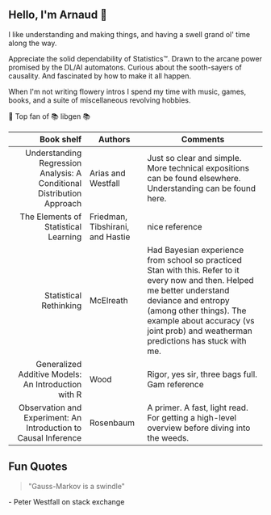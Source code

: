 ## Hello, I'm Arnaud :wave:

I like understanding and making things, and having a swell grand ol' time along the way.

Appreciate the solid dependability of Statistics™️. 
Drawn to the arcane power promised by the DL/AI automatons. 
Curious about the sooth-sayers of causality. 
And fascinated by how to make it all happen.

When I'm not writing flowery intros I spend my time with music, games, books, and a suite of miscellaneous revolving hobbies.

🥇 Top fan of 📚 libgen 📚

| Book shelf | Authors | Comments   |
|---------:|-----| --------|
| Understanding Regression Analysis: A Conditional Distribution Approach| Arias and Westfall| Just so clear and simple. More technical expositions can be found elsewhere. Understanding can be found here.|
|The Elements of Statistical Learning |Friedman, Tibshirani, and Hastie| nice reference|
|Statistical Rethinking | McElreath | Had Bayesian experience from school so practiced Stan with this. Refer to it every now and then. Helped me better understand deviance and entropy (among other things). The example about accuracy (vs joint prob) and weatherman predictions has stuck with me.|
|Generalized Additive Models: An Introduction with R| Wood | Rigor, yes sir, three bags full. Gam reference|
|Observation and Experiment: An Introduction to Causal Inference| Rosenbaum | A primer. A fast, light read. For getting a high-level overview before diving into the weeds.|

Fun Quotes
---
>"Gauss-Markov is a swindle"

\- Peter Westfall on stack exchange
<!--
**alaprais/alaprais** is a ✨ _special_ ✨ repository because its `README.md` (this file) appears on your GitHub profile.

Here are some ideas to get you started:

- 🔭 I’m currently working on ...
- 🌱 I’m currently learning ...
- 👯 I’m looking to collaborate on ...
- 🤔 I’m looking for help with ...
- 💬 Ask me about ...
- 📫 How to reach me: ...
- 😄 Pronouns: ...
- ⚡ Fun fact: ...
-->
